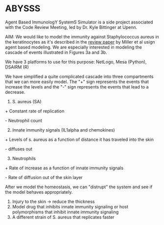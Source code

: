 
# ABYSSS
Agent Based ImmunologY SystemS Simulator is a side project associated with the Code Review Meeting, led by Dr. Kyle Bittinger at Upenn. 

AIM: We would like to model the immunity against Staphylococcus aureus in the keratinocytes as it's described in the [review paper](https://www.ncbi.nlm.nih.gov/pmc/articles/PMC5868361/) by Miller et al usign agent based modeling. We are especially interested in modeling the cascade of events illustrated in Figures 3a and 3b.

We have 3 platforms to use for this purpose: NetLogo, Mesa (Python), DSAIRM (R)

We have simplified a quite complicated cascade into three compartments that we can more easily model. The "+" sign represents the events that increase the levels and the "-" sign represents the events that lead to a decrease.

1) S. aureus (SA)

 \+ Constant rate of replication
 
 \- Neutrophil count

2) Innate immunity signals (IL1alpha and chemokines)

 \+ Levels of s. aureus as a function of distance it has traveled into the skin

\- diffuses out

3) Neutrophils

\+ Rate of increase as a function of innate immunity signals

\- Rate of diffusion out of the skin layer



After we model the homeostasis, we can "distrupt" the system and see if the model behaves appropriately.
1) Injury to the skin -> reduce the thickness
2) Model drug that inhibits innate immunity signaling or host polymorphisms that inhibit innate immunity signaling
3) A different strain of S. aureus that replicates faster
